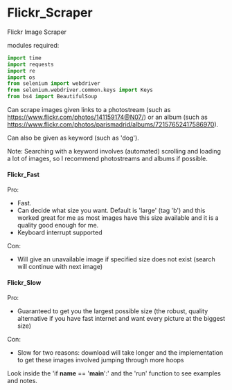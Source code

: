 # Flickr_Scraper
Flickr Image Scraper

modules required:
```python
import time
import requests
import re
import os
from selenium import webdriver
from selenium.webdriver.common.keys import Keys
from bs4 import BeautifulSoup
```

Can scrape images given links to a photostream (such as https://www.flickr.com/photos/141159174@N07/) or an album (such as https://www.flickr.com/photos/parismadrid/albums/72157652417586970).

Can also be given as keyword (such as 'dog').

Note: Searching with a keyword involves (automated) scrolling and loading a lot of images, so I recommend photostreams and albums if possible.


#### Flickr_Fast 
Pro: 
- Fast.
- Can decide what size you want. Default is 'large' (tag 'b') and this worked great for me as most images have this size available and it is a quality good enough for me. 
- Keyboard interrupt supported 

Con: 
- Will give an unavailable image if specified size does not exist (search will continue with next image)



#### Flickr_Slow
Pro: 
- Guaranteed to get you the largest possible size (the robust, quality alternative if you have fast internet and want every picture at the biggest size)

Con: 
- Slow for two reasons: download will take longer and the implementation to get these images involved jumping through more hoops


Look inside the 'if __name__ == '__main__':' and the 'run' function to see examples and notes.

